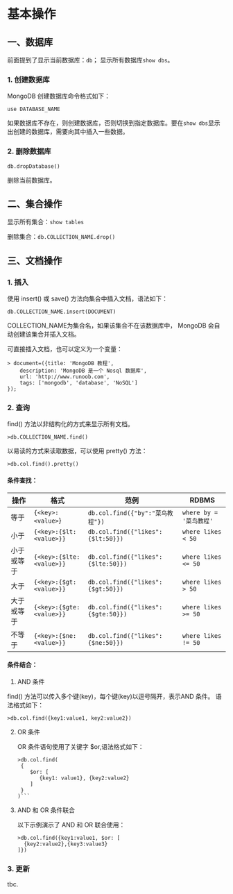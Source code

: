 # 基本操作

## 一、数据库

前面提到了显示当前数据库：`db`； 显示所有数据库`show dbs`。

### 1. 创建数据库

MongoDB 创建数据库命令格式如下：

`use DATABASE_NAME`

如果数据库不存在，则创建数据库，否则切换到指定数据库。要在`show dbs`显示出创建的数据库，需要向其中插入一些数据。

### 2. 删除数据库

`db.dropDatabase()`

删除当前数据库。

## 二、集合操作

显示所有集合：`show tables`

删除集合：`db.COLLECTION_NAME.drop()`

## 三、文档操作

### 1. 插入

使用 insert() 或 save() 方法向集合中插入文档，语法如下：

`db.COLLECTION_NAME.insert(DOCUMENT)`

COLLECTION_NAME为集合名，如果该集合不在该数据库中， MongoDB 会自动创建该集合并插入文档。

可直接插入文档，也可以定义为一个变量：

```
> document=({title: 'MongoDB 教程',
    description: 'MongoDB 是一个 Nosql 数据库',
    url: 'http://www.runoob.com',
    tags: ['mongodb', 'database', 'NoSQL']
});
```

### 2. 查询

find() 方法以非结构化的方式来显示所有文档。

    >db.COLLECTION_NAME.find()

以易读的方式来读取数据，可以使用 pretty() 方法：

    >db.col.find().pretty()

#### 条件查找：

<table class="reference">
<thead>
<tr>
<th>操作</th>
<th>格式</th>
<th>范例</th>
<th>RDBMS</th>
</tr>
</thead>
<tbody>
<tr>
<td>等于</td>
<td><code>{&lt;key&gt;:&lt;value&gt;</code>}</td>
<td><code>db.col.find({"by":"菜鸟教程"})</code></td>
<td><code>where by = '菜鸟教程'</code></td>
</tr>
<tr>
<td>小于</td>
<td><code>{&lt;key&gt;:{$lt:&lt;value&gt;}}</code></td>
<td><code>db.col.find({"likes":{$lt:50}})</code></td>
<td><code>where likes &lt; 50</code></td>
</tr>
<tr>
<td>小于或等于</td>
<td><code>{&lt;key&gt;:{$lte:&lt;value&gt;}}</code></td>
<td><code>db.col.find({"likes":{$lte:50}})</code></td>
<td><code>where likes &lt;= 50</code></td>
</tr>
<tr>
<td>大于</td>
<td><code>{&lt;key&gt;:{$gt:&lt;value&gt;}}</code></td>
<td><code>db.col.find({"likes":{$gt:50}})</code></td>
<td><code>where likes &gt; 50</code></td>
</tr>
<tr>
<td>大于或等于</td>
<td><code>{&lt;key&gt;:{$gte:&lt;value&gt;}}</code></td>
<td><code>db.col.find({"likes":{$gte:50}})</code></td>
<td><code>where likes &gt;= 50</code></td>
</tr>
<tr>
<td>不等于</td>
<td><code>{&lt;key&gt;:{$ne:&lt;value&gt;}}</code></td>
<td><code>db.col.find({"likes":{$ne:50}})</code></td>
<td><code>where likes != 50</code></td>
</tr>
</tbody>
</table>

#### 条件结合：

1. AND 条件

  find() 方法可以传入多个键(key)，每个键(key)以逗号隔开，表示AND 条件。
  语法格式如下：
  ```
  >db.col.find({key1:value1, key2:value2})
  ```

2. OR 条件

    OR 条件语句使用了关键字 $or,语法格式如下：
      ```
    >db.col.find(
       {
          $or: [
    	     {key1: value1}, {key2:value2}
          ]
       }
    )```

3. AND 和 OR 条件联合

    以下示例演示了 AND 和 OR 联合使用：

    ```
    >db.col.find({key1:value1, $or: [
      {key2:value2},{key3:value3}
    ]})
    ```

### 3. 更新

tbc.

<br/>
